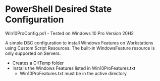 # PowerShell Desired State Configuration
Win10ProConfig.ps1 - Tested on Windows 10 Pro Version 20H2

A simple DSC configuration to install Windows Features on Workstations using Custom Script Resources.
The built-in WindowsFeature resource is only supported on Servers.

- Creates a C:\Temp folder
- Installs the Windows Features listed in Win10ProFeatures.txt
  - Win10ProFeatures.txt must be in the active directory
